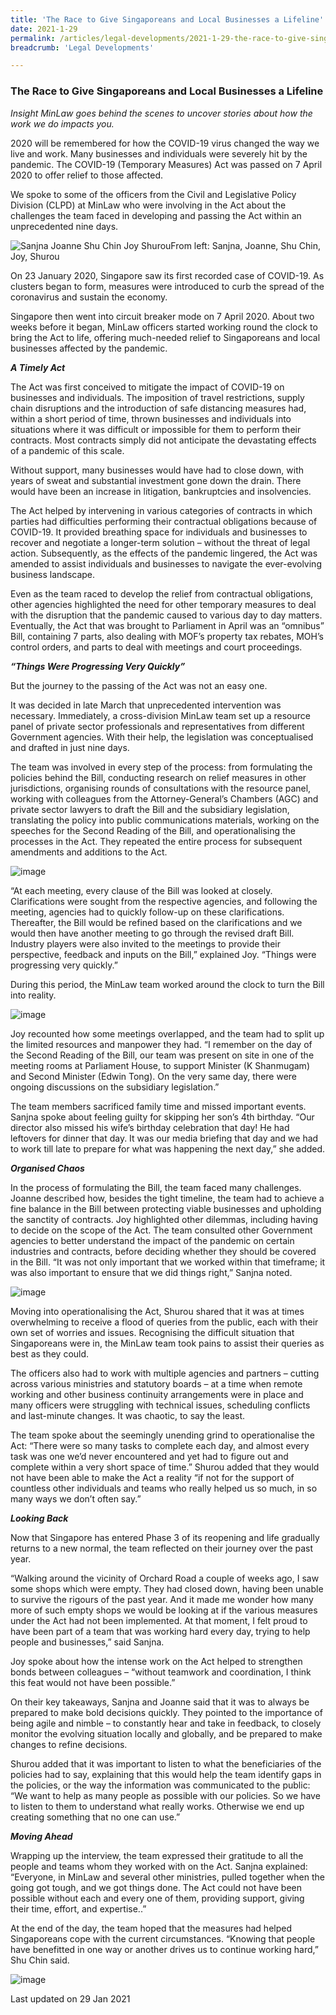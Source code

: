 ```yaml
---
title: 'The Race to Give Singaporeans and Local Businesses a Lifeline'
date: 2021-1-29
permalink: /articles/legal-developments/2021-1-29-the-race-to-give-singaporeans-and-local-businesses-a-lifeline
breadcrumb: 'Legal Developments'

---
```



### **The Race to Give Singaporeans and Local Businesses a Lifeline**

<i>Insight MinLaw goes behind the scenes to uncover stories about how the work we do impacts you.</i>
<br>

2020 will be remembered for how the COVID-19 virus changed the way we live and work. Many businesses and individuals were severely hit by the pandemic. The COVID-19 (Temporary Measures) Act was passed on 7 April 2020 to offer relief to those affected.

We spoke to some of the officers from the Civil and Legislative Policy Division (CLPD) at MinLaw who were involving in the Act about the challenges the team faced in developing and passing the Act within an unprecedented nine days.

<div class="image">
  <img src="/images/clpdcovid1/picture1.jpg/" title="Sanjna Joanne Shu Chin Joy Shurou" alt="Sanjna Joanne Shu Chin Joy Shurou">From left: Sanjna, Joanne, Shu Chin, Joy, Shurou
</div>

On 23 January 2020, Singapore saw its first recorded case of COVID-19. As clusters began to form, measures were introduced to curb the spread of the coronavirus and sustain the economy. 

Singapore then went into circuit breaker mode on 7 April 2020. About two weeks before it began, MinLaw officers started working round the clock to bring the Act to life, offering much-needed relief to Singaporeans and local businesses affected by the pandemic. 

<b><i>A Timely Act</i></b>

The Act was first conceived to mitigate the impact of COVID-19 on businesses and individuals. The imposition of travel restrictions, supply chain disruptions and the introduction of safe distancing measures had, within a short period of time, thrown businesses and individuals into situations where it was difficult or impossible for them to perform their contracts.  Most contracts simply did not anticipate the devastating effects of a pandemic of this scale.

Without support, many businesses would have had to close down, with years of sweat and substantial investment gone down the drain. There would have been an increase in litigation, bankruptcies and insolvencies.

The Act helped by intervening in various categories of contracts in which parties had difficulties performing their contractual obligations because of COVID-19. It provided breathing space for individuals and businesses to recover and negotiate a longer-term solution – without the threat of legal action.  Subsequently, as the effects of the pandemic lingered, the Act was amended to assist individuals and businesses to navigate the ever-evolving business landscape.

Even as the team raced to develop the relief from contractual obligations, other agencies highlighted the need for other temporary measures to deal with the disruption that the pandemic caused to various day to day matters.  Eventually, the Act that was brought to Parliament in April was an “omnibus” Bill, containing 7 parts, also dealing with MOF’s property tax rebates, MOH’s control orders, and parts to deal with meetings and court proceedings.

<b><i>“Things Were Progressing Very Quickly”</i></b>

But the journey to the passing of the Act was not an easy one. 

It was decided in late March that unprecedented intervention was necessary. Immediately, a cross-division MinLaw team set up a resource panel of private sector professionals and representatives from different Government agencies. With their help, the legislation was conceptualised and drafted in just nine days.  

The team was involved in every step of the process: from formulating the policies behind the Bill, conducting research on relief measures in other jurisdictions, organising rounds of consultations with the resource panel, working with colleagues from the Attorney-General’s Chambers (AGC) and private sector lawyers to draft the Bill and the subsidiary legislation, translating the policy into public communications materials, working on the speeches for the Second Reading of the Bill, and operationalising the processes in the Act. They repeated the entire process for subsequent amendments and additions to the Act. 

![image](https://github.com/isomerpages/mlaw-insight/blob/staging/images/clpdcovid1/picture2.jpg?raw=true)

“At each meeting, every clause of the Bill was looked at closely. Clarifications were sought from the respective agencies, and following the meeting, agencies had to quickly follow-up on these clarifications. Thereafter, the Bill would be refined based on the clarifications and we would then have another meeting to go through the revised draft Bill. Industry players were also invited to the meetings to provide their perspective, feedback and inputs on the Bill,” explained Joy. “Things were progressing very quickly.”

During this period, the MinLaw team worked around the clock to turn the Bill into reality.

![image](https://github.com/isomerpages/mlaw-insight/blob/staging/images/clpdcovid1/picture3.jpg?raw=true)

Joy recounted how some meetings overlapped, and the team had to split up the limited resources and manpower they had. “I remember on the day of the Second Reading of the Bill, our team was present on site in one of the meeting rooms at Parliament House, to support Minister (K Shanmugam) and Second Minister (Edwin Tong). On the very same day, there were ongoing discussions on the subsidiary legislation.” 

The team members sacrificed family time and missed important events. Sanjna spoke about feeling guilty for skipping her son’s 4th birthday. “Our director also missed his wife’s birthday celebration that day! He had leftovers for dinner that day. It was our media briefing that day and we had to work till late to prepare for what was happening the next day,” she added.

<b><i>Organised Chaos</i></b>

In the process of formulating the Bill, the team faced many challenges. Joanne described how, besides the tight timeline, the team had to achieve a fine balance in the Bill between protecting viable businesses and upholding the sanctity of contracts. Joy highlighted other dilemmas, including having to decide on the scope of the Act. The team consulted other Government agencies to better understand the impact of the pandemic on certain industries and contracts, before deciding whether they should be covered in the Bill. “It was not only important that we worked within that timeframe; it was also important to ensure that we did things right,” Sanjna noted. 

![image](https://github.com/isomerpages/mlaw-insight/blob/staging/images/clpdcovid1/picture4.jpg?raw=true)

Moving into operationalising the Act, Shurou shared that it was at times overwhelming to receive a flood of queries from the public, each with their own set of worries and issues. Recognising the difficult situation that Singaporeans were in, the MinLaw team took pains to assist their queries as best as they could.

The officers also had to work with multiple agencies and partners – cutting across various ministries and statutory boards – at a time when remote working and other business continuity arrangements were in place and many officers were struggling with technical issues, scheduling conflicts and last-minute changes. It was chaotic, to say the least. 

The team spoke about the seemingly unending grind to operationalise the Act: “There were so many tasks to complete each day, and almost every task was one we’d never encountered and yet had to figure out and complete within a very short space of time.” Shurou added that they would not have been able to make the Act a reality “if not for the support of countless other individuals and teams who really helped us so much, in so many ways we don’t often say.”

<b><i>Looking Back</i></b>

Now that Singapore has entered Phase 3 of its reopening and life gradually returns to a new normal, the team reflected on their journey over the past year. 

“Walking around the vicinity of Orchard Road a couple of weeks ago, I saw some shops which were empty. They had closed down, having been unable to survive the rigours of the past year. And it made me wonder how many more of such empty shops we would be looking at if the various measures under the Act had not been implemented. At that moment, I felt proud to have been part of a team that was working hard every day, trying to help people and businesses,” said Sanjna. 

Joy spoke about how the intense work on the Act helped to strengthen bonds between colleagues – “without teamwork and coordination, I think this feat would not have been possible.”  

On their key takeaways, Sanjna and Joanne said that it was to always be prepared to make bold decisions quickly. They pointed to the importance of being agile and nimble – to constantly hear and take in feedback, to closely monitor the evolving situation locally and globally, and be prepared to make changes to refine decisions.

Shurou added that it was important to listen to what the beneficiaries of the policies had to say, explaining that this would help the team identify gaps in the policies, or the way the information was communicated to the public: “We want to help as many people as possible with our policies. So we have to listen to them to understand what really works. Otherwise we end up creating something that no one can use.”

<b><i>Moving Ahead</i></b>

Wrapping up the interview, the team expressed their gratitude to all the people and teams whom they worked with on the Act. Sanjna explained: “Everyone, in MinLaw and several other ministries, pulled together when the going got tough, and we got things done. The Act could not have been possible without each and every one of them, providing support, giving their time, effort, and expertise..” 

At the end of the day, the team hoped that the measures had helped Singaporeans cope with the current circumstances. “Knowing that people have benefitted in one way or another drives us to continue working hard,” Shu Chin said.

![image](https://github.com/isomerpages/mlaw-insight/blob/staging/images/clpdcovid1/picture5.jpg?raw=true)


<p class="right-side-updated">Last updated on 29 Jan 2021</p>
